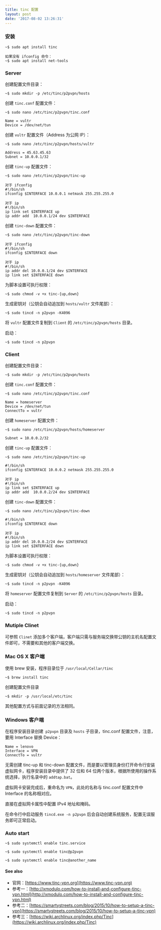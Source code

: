 ```yaml
---
title: tinc 配置
layout: post
date: '2017-08-02 13:26:31'
---
```


### 安装
```
~$ sudo apt install tinc

如果没有 ifconfig 命令：
~$ sudo apt install net-tools
```

### Server

创建配置文件目录：
```
~$ sudo mkdir -p /etc/tinc/p2pvpn/hosts
```

创建 `tinc.conf` 配置文件：
```
~$ sudo nano /etc/tinc/p2pvpn/tinc.conf

Name = vultr
Device = /dev/net/tun
```

创建 `vultr` 配置文件（Address 为公网 IP）：
```
~$ sudo nano /etc/tinc/p2pvpn/hosts/vultr

Address = 45.63.45.63
Subnet = 10.0.0.1/32
```

创建 `tinc-up` 配置文件：
```
~$ sudo nano /etc/tinc/p2pvpn/tinc-up

对于 ifconfig
#!/bin/sh
ifconfig $INTERFACE 10.0.0.1 netmask 255.255.255.0

对于 ip
#!/bin/sh
ip link set $INTERFACE up
ip addr add  10.0.0.1/24 dev $INTERFACE
```

创建 `tinc-down` 配置文件：
```
~$ sudo nano /etc/tinc/p2pvpn/tinc-down

对于 ifconfig
#!/bin/sh
ifconfig $INTERFACE down

对于 ip
#!/bin/sh
ip addr del 10.0.0.1/24 dev $INTERFACE
ip link set $INTERFACE down
```

为脚本设置可执行权限：
```
~$ sudo chmod -v +x tinc-{up,down}
```

生成密钥对（公钥会自动追加到 `hosts/vultr` 文件尾部）：
```
~$ sudo tincd -n p2pvpn -K4096
```

将 `vultr` 配置文件复制到 `Client` 的 `/etc/tinc/p2pvpn/hosts` 目录。

启动：
```
~$ sudo tincd -n p2pvpn
```

### Client

创建配置文件目录：
```
~$ sudo mkdir -p /etc/tinc/p2pvpn/hosts
```

创建 `tinc.conf` 配置文件：
```
~$ sudo nano /etc/tinc/p2pvpn/tinc.conf

Name = homeserver
Device = /dev/net/tun
ConnectTo = vultr
```

创建 `homeserver` 配置文件：
```
~$ sudo nano /etc/tinc/p2pvpn/hosts/homeserver

Subnet = 10.0.0.2/32
```

创建 `tinc-up` 配置文件：
```
~$ sudo nano /etc/tinc/p2pvpn/tinc-up

#!/bin/sh
ifconfig $INTERFACE 10.0.0.2 netmask 255.255.255.0

对于 ip
#!/bin/sh
ip link set $INTERFACE up
ip addr add  10.0.0.2/24 dev $INTERFACE
```

创建 `tinc-down` 配置文件：
```
~$ sudo nano /etc/tinc/p2pvpn/tinc-down

#!/bin/sh
ifconfig $INTERFACE down

对于 ip
#!/bin/sh
ip addr del 10.0.0.2/24 dev $INTERFACE
ip link set $INTERFACE down
```

为脚本设置可执行权限：
```
~$ sudo chmod -v +x tinc-{up,down}
```

生成密钥对（公钥会自动追加到 `hosts/homeserver` 文件尾部）：
```
~$ sudo tincd -n p2pvpn -K4096
```

将 `homeserver` 配置文件复制到 `Server` 的 `/etc/tinc/p2pvpn/hosts` 目录。

启动：
```
~$ sudo tincd -n p2pvpn
```

### Mutiple Clinet

可参照 `Clinet` 添加多个客户端，客户端只需与服务端交换带公钥的主机名配置文件即可，不需要和其他的客户端交换。

### Mac OS X 客户端

使用 brew 安装，程序目录位于 `/usr/local/Cellar/tinc`
```
~$ brew install tinc
```

创建配置文件目录
```
~$ mkdir -p /usr/local/etc/tinc
```

其他配置方式与前面记录的方法相同。

### Windows 客户端

在程序安装目录创建` p2pvpn` 目录及 `hosts` 子目录，tinc.conf 配置文件，注意，要用 Interface 替换 Device：
```
Name = lenovo
Interface = VPN
ConnectTo = vultr
```

无需创建 tinc-up 和 tinc-down 配置文件，而是要以管理员身份打开命令行安装虚拟网卡，程序安装目录中提供了 32 位和 64 位两个版本，根据所使用的操作系统选择，执行名录中的 `addtap.bat`。 

虚拟网卡安装完成后，重命名为 `VPN`，此处的名称与 tinc.conf 配置文件中 Interface 的名称相对应。

直接在虚拟网卡属性中配置 IPv4 地址和掩码。

在命令行中启动服务 `tincd.exe -n p2pvpn` 后会自动创建系统服务，配置无误服务即可正常启动。

### Auto start

```
~$ sudo systemctl enable tinc.service

~$ sudo systemctl enable tinc@p2pvpn

~$ sudo systemctl enable tinc@another_name
```

#### See also

* 官网：[https://www.tinc-vpn.org](https://www.tinc-vpn.org)
* 参考一：[http://xmodulo.com/how-to-install-and-configure-tinc-vpn.html](http://xmodulo.com/how-to-install-and-configure-tinc-vpn.html)
* 参考二：[https://smartystreets.com/blog/2015/10/how-to-setup-a-tinc-vpn](https://smartystreets.com/blog/2015/10/how-to-setup-a-tinc-vpn)
* 参考三：[https://wiki.archlinux.org/index.php/Tinc](https://wiki.archlinux.org/index.php/Tinc)
